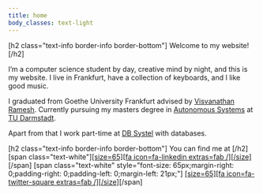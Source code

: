 ```yaml
---
title: home
body_classes: text-light
---
```


[h2 class="text-info border-info border-bottom"] Welcome to my website! [/h2]

I’m a computer science student by day, creative mind by night, and this is my website.
I live in Frankfurt, have a collection of keyboards, and I like good music.

I graduated from Goethe University Frankfurt advised by [Visvanathan Ramesh](http://www.ccc.cs.uni-frankfurt.de/people/).
Currently pursuing my masters degree in [Autonomous Systems](https://www.tu-darmstadt.de/studieren/studieninteressierte/studienangebot_studiengaenge/studiengang_181440.en.jsp) at [TU Darmstadt](https://www.tu-darmstadt.de/).

Apart from that I work part-time at [DB Systel](https://www.dbsystel.de/dbsystel) with databases.

[h2 class="text-info border-info border-bottom"] You can find me at [/h2]
[span class="text-white"][[size=65][fa icon=fa-linkedin extras=fab /][/size]](https://www.linkedin.com/in/nicolas-nonnengie%C3%9Fer-b071a5167/)[/span] [span class="text-white" style="font-size: 65px;margin-right: 0;padding-right: 0;padding-left: 0;margin-left: 21px;"]  [[size=65][fa icon=fa-twitter-square extras=fab /][/size]](https://twitter.com/nonnengiesser)[/span]